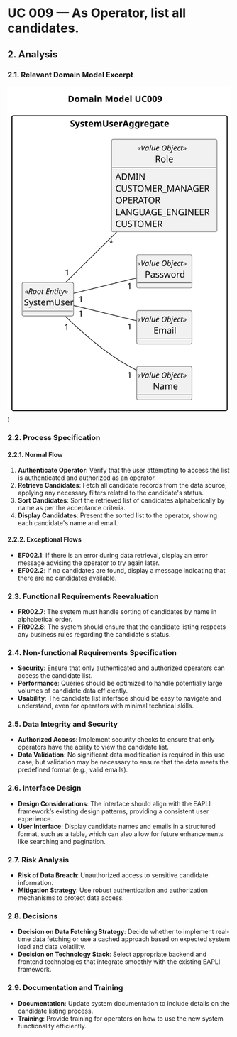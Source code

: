 # UC 009 — As Operator, list all candidates.

## 2. Analysis

### 2.1. Relevant Domain Model Excerpt

![Domain Model](svg/uc009-domain-model.svg))

### 2.2. Process Specification

#### 2.2.1. Normal Flow

1. **Authenticate Operator**: Verify that the user attempting to access the list is authenticated and authorized as an
   operator.
2. **Retrieve Candidates**: Fetch all candidate records from the data source, applying any necessary filters related to
   the candidate's status.
3. **Sort Candidates**: Sort the retrieved list of candidates alphabetically by name as per the acceptance criteria.
4. **Display Candidates**: Present the sorted list to the operator, showing each candidate's name and email.

#### 2.2.2. Exceptional Flows

- **EF002.1**: If there is an error during data retrieval, display an error message advising the operator to try again
  later.
- **EF002.2**: If no candidates are found, display a message indicating that there are no candidates available.

### 2.3. Functional Requirements Reevaluation

- **FR002.7**: The system must handle sorting of candidates by name in alphabetical order.
- **FR002.8**: The system should ensure that the candidate listing respects any business rules regarding the candidate's
  status.

### 2.4. Non-functional Requirements Specification

- **Security**: Ensure that only authenticated and authorized operators can access the candidate list.
- **Performance**: Queries should be optimized to handle potentially large volumes of candidate data efficiently.
- **Usability**: The candidate list interface should be easy to navigate and understand, even for operators with minimal
  technical skills.

### 2.5. Data Integrity and Security

- **Authorized Access**: Implement security checks to ensure that only operators have the ability to view the candidate
  list.
- **Data Validation**: No significant data modification is required in this use case, but validation may be necessary to
  ensure that the data meets the predefined format (e.g., valid emails).

### 2.6. Interface Design

- **Design Considerations**: The interface should align with the EAPLI framework’s existing design patterns, providing a
  consistent user experience.
- **User Interface**: Display candidate names and emails in a structured format, such as a table, which can also allow
  for future enhancements like searching and pagination.

### 2.7. Risk Analysis

- **Risk of Data Breach**: Unauthorized access to sensitive candidate information.
- **Mitigation Strategy**: Use robust authentication and authorization mechanisms to protect data access.

### 2.8. Decisions

- **Decision on Data Fetching Strategy**: Decide whether to implement real-time data fetching or use a cached approach
  based on expected system load and data volatility.
- **Decision on Technology Stack**: Select appropriate backend and frontend technologies that integrate smoothly with
  the existing EAPLI framework.

### 2.9. Documentation and Training

- **Documentation**: Update system documentation to include details on the candidate listing process.
- **Training**: Provide training for operators on how to use the new system functionality efficiently.
